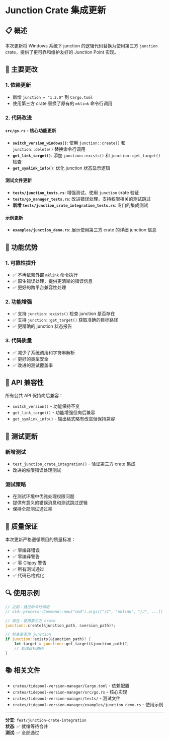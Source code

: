 # Junction Crate 集成更新

## 📋 概述

本次更新将 Windows 系统下 junction 的逻辑代码替换为使用第三方 `junction` crate，提供了更可靠和维护友好的 Junction Point 实现。

## 🔧 主要更改

### 1. 依赖更新
- 新增 `junction = "1.2.0"` 到 `Cargo.toml`
- 使用第三方 crate 替换了原有的 `mklink` 命令行调用

### 2. 代码改进

#### `src/go.rs` - 核心功能更新
- **`switch_version_windows()`**: 使用 `junction::create()` 和 `junction::delete()` 替换命令行调用
- **`get_link_target()`**: 添加 `junction::exists()` 和 `junction::get_target()` 检查
- **`get_symlink_info()`**: 优化 junction 状态显示逻辑

#### 测试文件更新
- **`tests/junction_tests.rs`**: 增强测试，使用 `junction` crate 验证
- **`tests/go_manager_tests.rs`**: 改进错误处理，支持权限相关的测试跳过
- **新增 `tests/junction_crate_integration_tests.rs`**: 专门的集成测试

#### 示例更新
- **`examples/junction_demo.rs`**: 展示使用第三方 crate 的详细 junction 信息

## 🚀 功能优势

### 1. 可靠性提升
- ✅ 不再依赖外部 `mklink` 命令执行
- ✅ 原生错误处理，提供更清晰的错误信息
- ✅ 更好的跨平台兼容性处理

### 2. 功能增强
- ✅ 支持 `junction::exists()` 检查 junction 是否存在
- ✅ 支持 `junction::get_target()` 获取准确的目标路径
- ✅ 更精确的 junction 状态报告

### 3. 代码质量
- ✅ 减少了系统调用和字符串解析
- ✅ 更好的类型安全
- ✅ 改进的测试覆盖率

## 🔧 API 兼容性

所有公共 API 保持向后兼容：
- `switch_version()` - 功能保持不变
- `get_link_target()` - 功能增强但向后兼容
- `get_symlink_info()` - 输出格式略有改进但保持兼容

## 🧪 测试更新

### 新增测试
- `test_junction_crate_integration()` - 验证第三方 crate 集成
- 改进的权限错误处理测试

### 测试策略
- 在测试环境中优雅处理权限问题
- 提供有意义的错误消息和测试跳过逻辑
- 保持全部测试通过率

## 📝 质量保证

本次更新严格遵循项目的质量标准：
- ✅ 零编译错误
- ✅ 零编译警告  
- ✅ 零 Clippy 警告
- ✅ 所有测试通过
- ✅ 代码已格式化

## 🔍 使用示例

```rust
// 之前：通过命令行调用
// std::process::Command::new("cmd").args(["/C", "mklink", "/J", ...])

// 现在：使用第三方 crate
junction::create(&junction_path, &version_path)?;

// 检查是否为 junction
if junction::exists(&junction_path)? {
    let target = junction::get_target(&junction_path)?;
    // 处理目标路径
}
```

## 📚 相关文件

- `crates/tidepool-version-manager/Cargo.toml` - 依赖配置
- `crates/tidepool-version-manager/src/go.rs` - 核心实现
- `crates/tidepool-version-manager/tests/` - 测试文件
- `crates/tidepool-version-manager/examples/junction_demo.rs` - 使用示例

---

**分支**: `feat/junction-crate-integration`  
**状态**: ✅ 就绪等待合并  
**测试**: ✅ 全部通过
